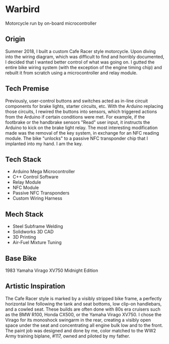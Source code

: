 # Warbird
Motorcycle run by on-board microcontroller

## Origin
Summer 2018, I built a custom Cafe Racer style motorcycle. 
Upon diving into the wiring diagram, which was difficult to find and horribly documented, I decided that I wanted better control of what was going on. I gutted the entire bike wiring system (with the exception of the engine timing chip) and rebuilt it from scratch using a microcontroller and relay module. 

## Tech Premise
Previously, user-control buttons and switches acted as in-line circuit components for brake lights, starter circuits, etc.
With the Arduino replacing those circuits, I rewired the buttons into sensors, which triggered actions from the Arduino if certain conditions were met. For example, if the footbrake or the handbrake sensors "Read" user input, it instructs the Arduino to kick on the brake light relay.
The most interesting modification made was the removal of the key system, in exchange for an NFC reading module. The bike "unlocks" to a passive NFC transponder chip that I implanted into my hand. I am the key.

## Tech Stack
- Arduino Mega Microcontroller
- C++ Control Software
- Relay Module
- NFC Module
- Passive NFC Transponders
- Custom Wiring Harness

## Mech Stack
- Steel Subframe Welding
- Solidworks 3D CAD
- 3D Printing
- Air-Fuel Mixture Tuning

## Base Bike
1983 Yamaha Virago XV750 Midnight Edition

## Artistic Inspiration
The Cafe Racer style is marked by a visibly stripped bike frame, a perfectly horizontal line following the tank and seat bottoms, low clip-on handlebars, and a cowled seat. These builds are often done with 80s era cruisers such as the BMW R100, Honda CX500, or the Yamaha Virago XV750. I chose the Virago for its monoshock swingarm in the rear, creating a visibly open space under the seat and concentrating all engine bulk low and to the front.
The paint job was designed and done by me, color matched to the WW2 Army training biplane, #117, owned and piloted by my father.
